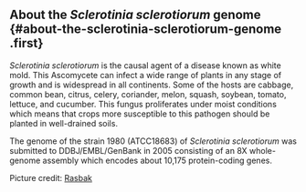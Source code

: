 About the *Sclerotinia sclerotiorum* genome {#about-the-sclerotinia-sclerotiorum-genome .first}
-------------------------------------------

*Sclerotinia sclerotiorum* is the causal agent of a disease known as
white mold. This Ascomycete can infect a wide range of plants in any
stage of growth and is widespread in all continents. Some of the hosts
are cabbage, common bean, citrus, celery, coriander, melon, squash,
soybean, tomato, lettuce, and cucumber. This fungus proliferates under
moist conditions which means that crops more susceptible to this
pathogen should be planted in well-drained soils.

The genome of the strain 1980 (ATCC18683) of *Sclerotinia sclerotiorum*
was submitted to DDBJ/EMBL/GenBank in 2005 consisting of an 8X
whole-genome assembly which encodes about 10,175 protein-coding genes.

Picture credit:
[Rasbak](http://en.wikipedia.org/wiki/File:Sclerotinia_sclerotiorum_at_Phaseolus_vulgaris,_scleroti%C3%ABnrot_stamsperzieboon.jpg "Sclerotinia sclerotiorum at Phaseolus vulgaris bushbean")
